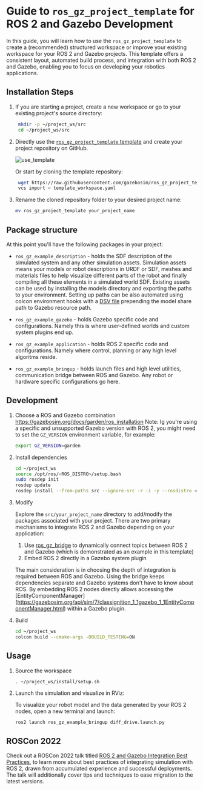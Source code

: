 # Guide to `ros_gz_project_template` for ROS 2 and Gazebo Development

In this guide, you will learn how to use the `ros_gz_project_template` to create a (recommended) structured workspace or improve your existing workspace for your ROS 2 and Gazebo projects. This template offers a consistent layout, automated build process, and integration with both ROS 2 and Gazebo, enabling you to focus on developing your robotics applications.

## Installation Steps

1. If you are starting a project, create a new workspace or go to your existing project's source directory:

   ```bash
    mkdir -p ~/project_ws/src
    cd ~/project_ws/src
    ```

2. Directly use the [`ros_gz_project_template` template](https://github.com/gazebosim/ros_gz_project_template) and create your project repository on GitHub.

   ![use_template](tutorials/ros2_integration/use_template.png)

   Or start by cloning the template repository:

   ```bash
    wget https://raw.githubusercontent.com/gazebosim/ros_gz_project_template/main/template_workspace.yaml
    vcs import < template_workspace.yaml
   ```

3. Rename the cloned repository folder to your desired project name:

   ```bash
   mv ros_gz_project_template your_project_name
   ```

## Package structure

At this point you'll have the following packages in your project:

* `ros_gz_example_description` - holds the SDF description of the simulated system and any other simulation assets. 
Simulation assets means your models or robot descriptions in URDF or SDF, meshes and materials files to help visualize different parts of the robot and finally compiling all these elements in a simulated world SDF. Existing assets can be used by installing the models directory and exporting the paths to your environment. 
Setting up paths can be also automated using colcon environment hooks with a [DSV file](https://colcon.readthedocs.io/en/released/developer/environment.html?highlight=dsv#dsv-files) prepending the model share path to Gazebo resource path.

* `ros_gz_example_gazebo` - holds Gazebo specific code and configurations. Namely this is where user-defined worlds and custom system plugins end up.

* `ros_gz_example_application` - holds ROS 2 specific code and configurations. Namely where control, planning or any high level algoritms reside.

* `ros_gz_example_bringup` - holds launch files and high level utilities, communication bridge between ROS and Gazebo. Any robot or hardware specific configurations go here.

## Development

1. Choose a ROS and Gazebo combination  https://gazebosim.org/docs/garden/ros_installation
   Note: Ig you're using a specific and unsupported Gazebo version with ROS 2, you might need to set the `GZ_VERSION` environment variable, for example:

    ```bash
    export GZ_VERSION=garden
    ```

2. Install dependencies

    ```bash
    cd ~/project_ws
    source /opt/ros/<ROS_DISTRO>/setup.bash
    sudo rosdep init
    rosdep update
    rosdep install --from-paths src --ignore-src -r -i -y --rosdistro <ROS_DISTRO>
    ```

3. Modify

   Explore the `src/your_project_name` directory to add/modify the packages associated with your project.
   There are two primary mechanisms to integrate ROS 2 and Gazebo depending on your application:
    1. Use [ros_gz_bridge](https://github.com/gazebosim/ros_gz) to dynamically connect topics between ROS 2 and Gazebo (which is demonstrated as an example in this template)
    2. Embed ROS 2 directly in a Gazebo system plugin

    The main consideration is in choosing the depth of integration is required between ROS and Gazebo. Using the bridge keeps dependencies separate and Gazebo systems don't have to know about ROS. By embedding ROS 2 nodes directly allows accessing the [EntityComponentManager]
    (https://gazebosim.org/api/sim/7/classignition_1_1gazebo_1_1EntityComponentManager.html) within a Gazebo plugin.

4. Build

    ```bash
    cd ~/project_ws
    colcon build --cmake-args -DBUILD_TESTING=ON
    ```

## Usage

1. Source the workspace

    `. ~/project_ws/install/setup.sh`

2. Launch the simulation and visualize in RViz:
    
    To visualize your robot model and the data generated by your ROS 2 nodes, open a new terminal and launch:

   ```bash
   ros2 launch ros_gz_example_bringup diff_drive.launch.py
   ```

## ROSCon 2022
Check out a ROSCon 2022 talk titled [ROS 2 and Gazebo Integration Best Practices](https://vimeo.com/showcase/9954564/video/767127300), to learn more about best practices of integrating simulation with ROS 2, drawn from accumulated experience and successful deployments. The talk will additionally cover tips and techniques to ease migration to the latest versions.
